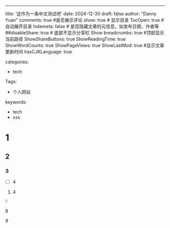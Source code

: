 ---
title: ‘这作为一条中文测试吧'
date: 2024-12-30
draft: false
author: "Danny Yuan"
comments: true #是否展示评论
show: true # 显示目录
TocOpen: true # 自动展开目录
hidemeta: false # 是否隐藏文章的元信息，如发布日期、作者等
##disableShare: true # 底部不显示分享栏
Show breadcrumbs: true #顶部显示当前路径
ShowShareButtons: true
ShowReadingTime: true
ShowWordCounts: true
ShowPageViews: true
ShowLastMod: true #显示文章更新时间
hasCJKLanguage: true

categories:

- tech

Tags:

- 个人网站

keywords:

- tech
- xxx

# 1

## 2

### 3

- [ ]  4
1. 4

```jsx
5
```

8

*9*
